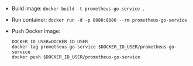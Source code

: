 - Build image: `docker build -t prometheus-go-service .`

- Run container: `docker run -d -p 8080:8080 --rm prometheus-go-service`

- Push Docker image: 

    ```
    DOCKER_ID_USER=DOCKER_ID_USER
    docker tag prometheus-go-service $DOCKER_ID_USER/prometheus-go-service
    docker push $DOCKER_ID_USER/prometheus-go-service
    ```
